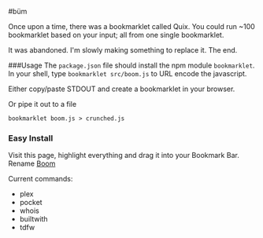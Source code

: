 #büm

Once upon a time, there was a bookmarklet called Quix. You could run ~100 bookmarklet based on your input; all from one single bookmarklet.

It was abandoned. I'm slowly making something to replace it. The end.

###Usage
The `package.json` file should install the npm module `bookmarklet`. In your shell, type `bookmarklet src/boom.js` to URL encode the javascript.

Either copy/paste STDOUT and create a bookmarklet in your browser.

Or pipe it out to a file
```shell
bookmarklet boom.js > crunched.js
```


### Easy Install
Visit this page, highlight everything and drag it into your Bookmark Bar. Rename
[Boom](https://raw.githubusercontent.com/audibleblink/boom/master/src/crunch.js)


Current commands:
- plex
- pocket
- whois
- builtwith
- tdfw
